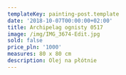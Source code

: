 ```yaml
---
templateKey: painting-post.template
date: '2018-10-07T00:00:00+02:00'
title: Archipelag ognisty 0517
image: /img/IMG_3674-Edit.jpg
sold: false
price_pln: '1000'
measures: 80 x 80 cm
description: Olej na płótnie
---
```


